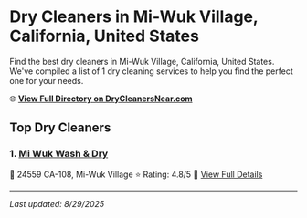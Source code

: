 # Dry Cleaners in Mi-Wuk Village, California, United States

Find the best dry cleaners in Mi-Wuk Village, California, United States. We've compiled a list of 1 dry cleaning services to help you find the perfect one for your needs.

🌐 **[View Full Directory on DryCleanersNear.com](https://drycleanersnear.com/city/US/California/Mi-Wuk%20Village)**

## Top Dry Cleaners

### 1. [Mi Wuk Wash & Dry](https://drycleanersnear.com/dryCleaner/6863412251cb35adb5658796/mi-wuk-wash-dry)
📍 24559 CA-108, Mi-Wuk Village
⭐ Rating: 4.8/5
🔗 [View Full Details](https://drycleanersnear.com/dryCleaner/6863412251cb35adb5658796/mi-wuk-wash-dry)


---

*Last updated: 8/29/2025*
